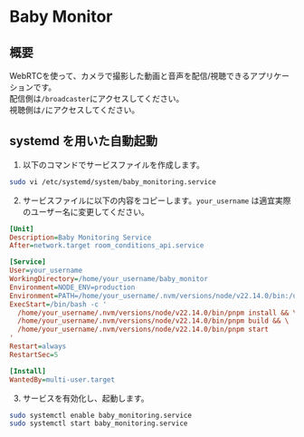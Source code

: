 # Baby Monitor

## 概要

WebRTCを使って、カメラで撮影した動画と音声を配信/視聴できるアプリケーションです。  
配信側は`/broadcaster`にアクセスしてください。  
視聴側は`/`にアクセスしてください。

## systemd を用いた自動起動

1. 以下のコマンドでサービスファイルを作成します。

```sh
sudo vi /etc/systemd/system/baby_monitoring.service
```

2. サービスファイルに以下の内容をコピーします。`your_username` は適宜実際のユーザー名に変更してください。

```ini
[Unit]
Description=Baby Monitoring Service
After=network.target room_conditions_api.service

[Service]
User=your_username
WorkingDirectory=/home/your_username/baby_monitor
Environment=NODE_ENV=production
Environment=PATH=/home/your_username/.nvm/versions/node/v22.14.0/bin:/usr/bin:/bin
ExecStart=/bin/bash -c '
  /home/your_username/.nvm/versions/node/v22.14.0/bin/pnpm install && \
  /home/your_username/.nvm/versions/node/v22.14.0/bin/pnpm build && \
  /home/your_username/.nvm/versions/node/v22.14.0/bin/pnpm start
'
Restart=always
RestartSec=5

[Install]
WantedBy=multi-user.target
```

3. サービスを有効化し、起動します。

```sh
sudo systemctl enable baby_monitoring.service
sudo systemctl start baby_monitoring.service
```
